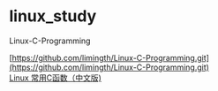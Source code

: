 # linux_study

Linux-C-Programming

  [https://github.com/limingth/Linux-C-Programming.git](https://github.com/limingth/Linux-C-Programming.git)  
  [Linux 常用C函数（中文版)](http://net.pku.edu.cn/~yhf/linux_c/)  
